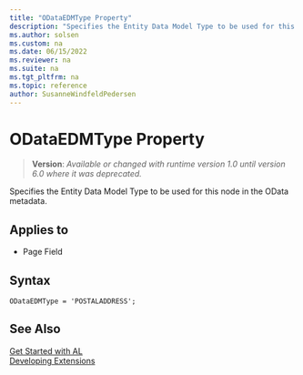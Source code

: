 ```yaml
---
title: "ODataEDMType Property"
description: "Specifies the Entity Data Model Type to be used for this node in the OData metadata."
ms.author: solsen
ms.custom: na
ms.date: 06/15/2022
ms.reviewer: na
ms.suite: na
ms.tgt_pltfrm: na
ms.topic: reference
author: SusanneWindfeldPedersen
---
```

[//]: # (START>DO_NOT_EDIT)
[//]: # (IMPORTANT:Do not edit any of the content between here and the END>DO_NOT_EDIT.)
[//]: # (Any modifications should be made in the .xml files in the ModernDev repo.)
# ODataEDMType Property
> **Version**: _Available or changed with runtime version 1.0 until version 6.0 where it was deprecated._

Specifies the Entity Data Model Type to be used for this node in the OData metadata.

## Applies to
-   Page Field

[//]: # (IMPORTANT: END>DO_NOT_EDIT)


## Syntax

```AL
ODataEDMType = 'POSTALADDRESS';
```  

## See Also  
[Get Started with AL](../devenv-get-started.md)  
[Developing Extensions](../devenv-dev-overview.md)  